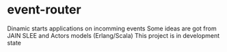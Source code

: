 # event-router
Dinamic starts applications on incomming events
Some ideas are got from JAIN SLEE and Actors models (Erlang/Scala)
This project is in development state
